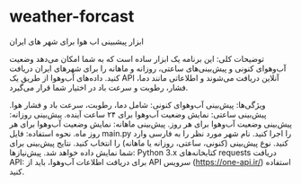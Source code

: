 # weather-forcast
 ابزار پیشبینی اب هوا برای شهر های ایران


توضیحات کلی:
این برنامه یک ابزار ساده است که به شما امکان می‌دهد وضعیت آب‌وهوای کنونی و پیش‌بینی‌های ساعتی، روزانه و ماهانه را برای شهرهای ایران دریافت کنید. داده‌های آب‌وهوا از طریق یک API آنلاین دریافت می‌شوند و اطلاعاتی مانند دما، فشار، رطوبت و سرعت باد در اختیار شما قرار می‌گیرد.

ویژگی‌ها:
پیش‌بینی آب‌وهوای کنونی: شامل دما، رطوبت، سرعت باد و فشار هوا.
پیش‌بینی ساعتی: نمایش وضعیت آب‌وهوا برای ۲۴ ساعت آینده.
پیش‌بینی روزانه: پیش‌بینی وضعیت آب‌وهوا برای هر روز.
پیش‌بینی ماهانه: نمایش وضعیت آب‌وهوا برای هر روز ماه.
نحوه استفاده:
فایل main.py را اجرا کنید.
نام شهر مورد نظر را به فارسی وارد کنید.
نوع پیش‌بینی (کنونی، ساعتی، روزانه یا ماهانه) را انتخاب کنید.
نتایج پیش‌بینی برای شما نمایش داده خواهد شد.
پیش‌نیازها:
Python 3.x
کتابخانه‌های requests
دریافت API:
برای دریافت اطلاعات آب‌وهوا، باید از API سرویس (https://one-api.ir/) استفاده کنید.

